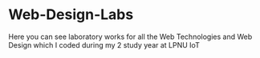 # Web-Design-Labs
Here you can see  laboratory works for all the Web Technologies and Web Design which I coded during my 2 study year at LPNU IoT

